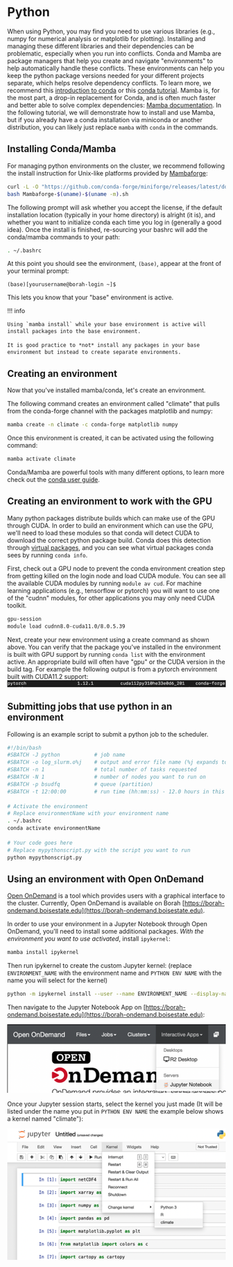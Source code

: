 # Python

When using Python, you may find you need to use various libraries (e.g., numpy for numerical analysis or matplotlib for plotting).
Installing and managing these different libraries and their dependencies can be problematic, especially when you run into conflicts.
Conda and Mamba are package managers that help you create and navigate "environments" to help automatically handle these conflicts.
These environments can help you keep the python package versions needed for your different projects separate, which helps resolve dependency conflicts.
To learn more, we recommend this [introduction to conda](https://docs.conda.io/projects/conda/en/latest/user-guide/getting-started.html) or this [conda tutorial](https://carpentries-incubator.github.io/introduction-to-conda-for-data-scientists/).
Mamba is, for the most part, a drop-in replacement for Conda, and is often much faster and better able to solve complex dependencies: [Mamba documentation](https://mamba.readthedocs.io).
In the following tutorial, we will demonstrate how to install and use Mamba, but if you already have a conda installation via miniconda or another distribution, you can likely just replace `mamba` with `conda` in the commands.

## Installing Conda/Mamba

For managing python environments on the cluster, we recommend following the install instruction for Unix-like platforms provided by [Mambaforge](https://github.com/conda-forge/miniforge#mambaforge):
```bash
curl -L -O "https://github.com/conda-forge/miniforge/releases/latest/download/Mambaforge-$(uname)-$(uname -m).sh"
bash Mambaforge-$(uname)-$(uname -m).sh
```
The following prompt will ask whether you accept the license, if the default installation location (typically in your home directory) is alright (it is), and whether you want to initialize conda each time you log in (generally a good idea).
Once the install is finished, re-sourcing your bashrc will add the conda/mamba commands to your path:
```bash
. ~/.bashrc
```
At this point you should see the environment, `(base)`, appear at the front of your terminal prompt:
```
(base)[yourusername@borah-login ~]$
```

This lets you know that your "base" environment is active.

!!! info

    Using `mamba install` while your base environment is active will install packages into the base environment.

    It is good practice to *not* install any packages in your base environment but instead to create separate environments.

## Creating an environment

Now that you've installed mamba/conda, let's create an environment.

The following command creates an environment called "climate" that pulls from the conda-forge channel with the packages matplotlib and numpy:
```bash
mamba create -n climate -c conda-forge matplotlib numpy
```

Once this environment is created, it can be activated using the following command:
```bash
mamba activate climate
```

Conda/Mamba are powerful tools with many different options, to learn more check out the [conda user guide](https://docs.conda.io/projects/conda/en/latest/user-guide/index.html).

## Creating an environment to work with the GPU

Many python packages distribute builds which can make use of the GPU through CUDA.
In order to build an environment which can use the GPU, we'll need to load these modules so that conda will detect CUDA to download the correct python package build.
Conda does this detection through [virtual packages](https://docs.conda.io/projects/conda/en/latest/user-guide/tasks/manage-virtual.html), and you can see what virtual packages conda sees by running `conda info`.

First, check out a GPU node to prevent the conda environment creation step from getting killed on the login node and load CUDA module.
You can see all the available CUDA modules by running `module av cud`.
For machine learning applications (e.g., tensorflow or pytorch) you will want to use one of the "cudnn" modules, for other applications you may only need CUDA toolkit.
```bash
gpu-session
module load cudnn8.0-cuda11.0/8.0.5.39
```

Next, create your new environment using a create command as shown above.
You can verify that the package you've installed in the environment is built with GPU support by running `conda list` with the environment active.
An appropriate build will often have "gpu" or the CUDA version in the build tag.
For example the following output is from a pytorch environment built with CUDA11.2 support:
![pytorch cuda](images/pytorch-cuda.png)


## Submitting jobs that use python in an environment

Following is an example script to submit a python job to the scheduler.
```bash
#!/bin/bash
#SBATCH -J python 		    # job name
#SBATCH -o log_slurm.o%j    # output and error file name (%j expands to jobID)
#SBATCH -n 1 			    # total number of tasks requested
#SBATCH -N 1 			    # number of nodes you want to run on
#SBATCH -p bsudfq			# queue (partition)
#SBATCH -t 12:00:00 		# run time (hh:mm:ss) - 12.0 hours in this example.

# Activate the environment
# Replace environmentName with your environment name
. ~/.bashrc
conda activate environmentName

# Your code goes here
# Replace mypythonscript.py with the script you want to run
python mypythonscript.py
```

## Using an environment with Open OnDemand

[Open OnDemand](https://openondemand.org/) is a tool which provides users with a graphical interface to the cluster.
Currently, Open OnDemand is available on Borah [https://borah-ondemand.boisestate.edu](https://borah-ondemand.boisestate.edu).

In order to use your environment in a Jupyter Notebook through Open OnDemand, you'll need to install some additional packages.
*With the environment you want to use activated*, install `ipykernel`:
```bash
mamba install ipykernel
```

Then run ipykernel to create the custom Jupyter kernel: (replace `ENVIRONMENT_NAME` with the environment name and `PYTHON ENV NAME` with the name you will select for the kernel)
```bash
python -m ipykernel install --user --name ENVIRONMENT_NAME --display-name "PYTHON ENV NAME"
```

Then navigate to the Jupyter Notebook App on [https://borah-ondemand.boisestate.edu](https://borah-ondemand.boisestate.edu):

![Navigate to the Jupyter Notebook App](images/ood-notebook.png)

Once your Jupyter session starts, select the kernel you just made (It will be listed under the name you put in `PYTHON ENV NAME` the example below shows a kernel named "climate"):

![Select the right Jupyter kernel](images/jupyter-kernel.png)
